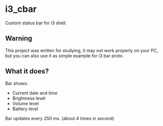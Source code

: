 # i3_cbar

Custom status bar for i3 shell.

## Warning

This project was written for studying, it may not work properly on your PC, but you can also use it as simple example for i3 bar proto.

## What it does?

Bar shows:

- Current date and time
- Brightness level
- Volume level
- Battery level

Bar updates every 250 ms. (about 4 times in second)
